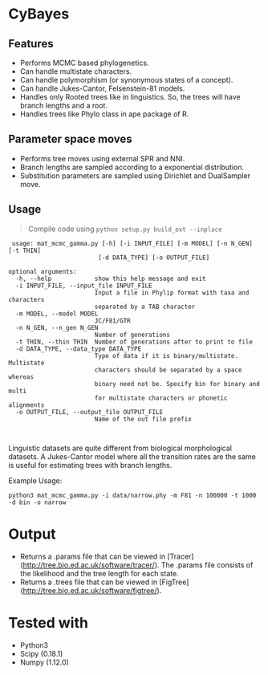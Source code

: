 # CyBayes
## Features

- Performs MCMC based phylogenetics.
- Can handle multistate characters.
- Can handle polymorphism (or synonymous states of a concept).
- Can handle Jukes-Cantor, Felsenstein-81 models.
- Handles only Rooted trees like in linguistics. So, the trees will have branch lengths and a root.
- Handles trees like Phylo class in ape package of R.

## Parameter space moves
- Performs tree moves using external SPR and NNI.
- Branch lengths are sampled according to a exponential distribution.
- Substitution parameters are sampled using Dirichlet and DualSampler move.


## Usage
> Compile code using ```python setup.py build_ext --inplace```
```
 usage: mat_mcmc_gamma.py [-h] [-i INPUT_FILE] [-m MODEL] [-n N_GEN] [-t THIN]
                         [-d DATA_TYPE] [-o OUTPUT_FILE]

optional arguments:
  -h, --help            show this help message and exit
  -i INPUT_FILE, --input_file INPUT_FILE
                        Input a file in Phylip format with taxa and characters
                        separated by a TAB character
  -m MODEL, --model MODEL
                        JC/F81/GTR
  -n N_GEN, --n_gen N_GEN
                        Number of generations
  -t THIN, --thin THIN  Number of generations after to print to file
  -d DATA_TYPE, --data_type DATA_TYPE
                        Type of data if it is binary/multistate. Multistate
                        characters should be separated by a space whereas
                        binary need not be. Specify bin for binary and multi
                        for multistate characters or phonetic alignments
  -o OUTPUT_FILE, --output_file OUTPUT_FILE
                        Name of the out file prefix

  
  ```
  Linguistic datasets are quite different from biological morphological datasets. A Jukes-Cantor model where all the transition rates are the same is useful for estimating trees with branch lengths.

Example Usage:
```
python3 mat_mcmc_gamma.py -i data/narrow.phy -m F81 -n 100000 -t 1000 -d bin -o narrow
```  
# Output
- Returns a .params file that can be viewed in [Tracer] (http://tree.bio.ed.ac.uk/software/tracer/). The .params file consists of the likelihood and the tree length for each state.
- Returns a .trees file that can be viewed in [FigTree] (http://tree.bio.ed.ac.uk/software/figtree/).

# Tested with
- Python3
- Scipy (0.18.1)
- Numpy (1.12.0)
 
